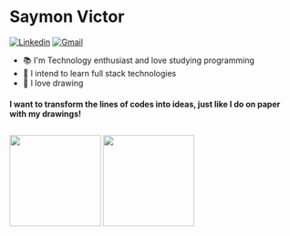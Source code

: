 # Saymon Victor

[![Linkedin](https://img.shields.io/badge/-Saymon%20Victor-6633cc?style=flat-square&logo=Linkedin&logoColor=white&color=black&link=https://www.linkedin.com/in/saymonvictor/)](https://www.linkedin.com/in/saymonvictor/) 
[![Gmail](https://img.shields.io/badge/-saymonnnvict0r@gmail.com-6633cc?style=flat-square&logo=Gmail&logoColor=white&color=black&link=mailto:saymonnnvict0r@gmail.com)](mailto:saymonnnvict0r@gmail.com)

- :books: I'm Technology enthusiast and love studying programming
- :rocket: I intend to learn full stack technologies
- :art: I love drawing

#### I want to transform the lines of codes into ideas, just like I do on paper with my drawings!

##

<div>
 <img height="160px" src="https://github-readme-stats.vercel.app/api?username=Symonnv&show_icons=true&theme=dark&include_all_commits=true&count_private=true"/>
 <img height="160px" src="https://github-readme-stats.vercel.app/api/top-langs/?username=Symonnv&layout=compact&langs_count=16&theme=dark"/>
</div>
